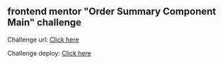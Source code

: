 ## frontend mentor "Order Summary Component Main" challenge
Challenge url: [Click here](https://www.frontendmentor.io/challenges/order-summary-component-QlPmajDUj)

Challenge deploy: [Click here](https://flaviogp.github.io/challenges/frontend-mentor/order-summary-component-main/)